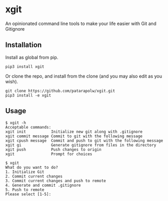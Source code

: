 # xgit

An opinionated command line tools to make your life easier with Git and Gitignore

## Installation

Install as global from pip.

```
pip3 install xgit
```

Or clone the repo, and install from the clone (and you may also edit as you wish).

```
git clone https://github.com/patarapolw/xgit.git
pip3 install -e xgit
```

## Usage

```
$ xgit -h
Acceptable commands:
xgit init           Initialize new git along with .gitignore
xgit commit message Commit to git with the following message
xgit cpush message  Commit and push to git with the following message
xgit gi             Generate gitignore from files in the directory
xgit push           Push changes to origin
xgit                Prompt for choices
```

```
$ xgit
What do you want to do?
1. Initialize Git
2. Commit current changes
3. Commit current changes and push to remote
4. Generate and commit .gitignore
5. Push to remote
Please select [1-5]:
```

